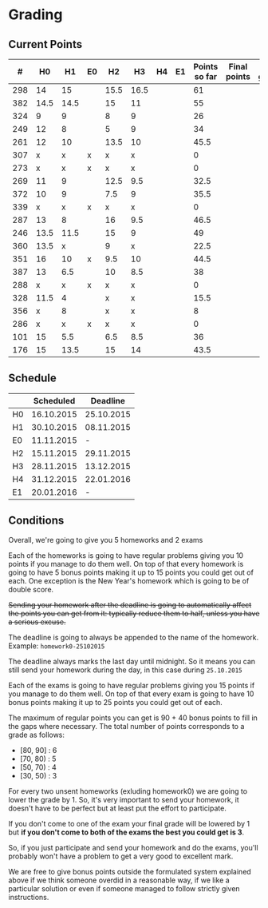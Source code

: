 # Grading

## Current Points

|   #   |  H0  |  H1  | E0 |  H2  |  H3  |  H4  |  E1  | Points so far | Final points | Final grade |
|-------|------|------|----|------|------|------|------|---------------|--------------|-------------|
|  298  |  14  | 15   |    | 15.5 | 16.5 |      |      | 61            |              |             |
|  382  | 14.5 | 14.5 |    | 15   | 11   |      |      | 55            |              |             |
|  324  |  9   | 9    |    | 8    | 9    |      |      | 26            |              |             |
|  249  |  12  | 8    |    | 5    | 9    |      |      | 34            |              |             |
|  261  |  12  | 10   |    | 13.5 | 10   |      |      | 45.5          |              |             |
|  307  |  x   | x    | x  | x    | x    |      |      | 0             |              |             |
|  273  |  x   | x    | x  | x    | x    |      |      | 0             |              |             |
|  269  |  11  | 9    |    | 12.5 | 9.5  |      |      | 32.5          |              |             |
|  372  |  10  | 9    |    | 7.5  | 9    |      |      | 35.5          |              |             |
|  339  |  x   | x    | x  | x    | x    |      |      | 0             |              |             |
|  287  |  13  | 8    |    | 16   | 9.5  |      |      | 46.5          |              |             |
|  246  | 13.5 | 11.5 |    | 15   | 9    |      |      | 49            |              |             |
|  360  | 13.5 | x    |    | 9    | x    |      |      | 22.5          |              |             |
|  351  |  16  | 10   | x  | 9.5  | 10   |      |      | 44.5          |              |             |
|  387  |  13  | 6.5  |    | 10   | 8.5  |      |      | 38            |              |             |
|  288  |  x   | x    | x  | x    | x    |      |      | 0             |              |             |
|  328  | 11.5 | 4    |    | x    | x    |      |      | 15.5          |              |             |
|  356  |  x   | 8    |    | x    | x    |      |      | 8             |              |             |
|  286  |  x   | x    | x  | x    | x    |      |      | 0             |              |             |
|  101  |  15  | 5.5  |    | 6.5  | 8.5  |      |      | 36            |              |             |
|  176  |  15  | 13.5 |    | 15   | 14   |      |      | 43.5          |              |             |

## Schedule

|    | Scheduled  | Deadline   |
|----|------------|------------|
| H0 | 16.10.2015 | 25.10.2015 |
| H1 | 30.10.2015 | 08.11.2015 |
| E0 |        11.11.2015   | - |
| H2 | 15.11.2015 | 29.11.2015 |
| H3 | 28.11.2015 | 13.12.2015 |
| H4 | 31.12.2015 | 22.01.2016 |
| E1 |        20.01.2016   | - |

## Conditions

Overall, we're going to give you 5 homeworks and 2 exams

Each of the homeworks is going to have regular problems
giving you 10 points if you manage to do them well.
On top of that every homework is going to have 5 bonus
points making it up to 15 points you could get out of
each.
One exception is the New Year's homework which is going
to be of double score.

~~Sending your homework after the deadline is going to
automatically affect the points you can get from it:
typically reduce them to half, unless you have a serious
excuse.~~

The deadline is going to always be appended to the name of 
the homework.
Example: `homework0-25102015`

The deadline always marks the last day until midnight. So
it means you can still send your homework during the day,
in this case during `25.10.2015`

Each of the exams is going to have regular problems
giving you 15 points if you manage to do them well.
On top of that every exam is going to have 10 bonus
points making it up to 25 points you could get out of
each.

The maximum of regular points you can get is 90 + 40 
bonus points to fill in the gaps where necessary. The 
total number of points corresponds to a grade as follows:
- [80, 90] : 6
- [70, 80) : 5
- [50, 70) : 4 
- [30, 50) : 3

For every two unsent homeworks (exluding homework0) we are
going to lower the grade by 1. So, it's very important to
send your homework, it doesn't have to be perfect but at
least put the effort to participate.

If you don't come to one of the exam your final grade will
be lowered by 1 but **if you don't come to both of the exams
the best you could get is 3**.

So, if you just participate and send your homework and do 
the exams, you'll probably won't have a problem to get a
very good to excellent mark.

We are free to give bonus points outside the formulated
system explained above if we think someone overdid in a
reasonable way, if we like a particular solution or even 
if someone managed to follow strictly given instructions.

